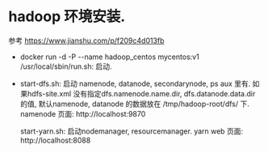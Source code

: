 # hadoop 环境安装.
 参考 https://www.jianshu.com/p/f209c4d013fb
  *  docker run -d -P --name hadoop_centos mycentos:v1 /usr/local/sbin/run.sh: 启动.

  * start-dfs.sh: 启动 namenode, datanode, secondarynode, ps aux 里有.
    如果hdfs-site.xml 没有指定dfs.namenode.name.dir, dfs.datanode.data.dir 的值, 默认namenode, datanode 的数据放在 /tmp/hadoop-root/dfs/ 下.
    namenode 页面: http://localhost:9870
     
    start-yarn.sh: 启动nodemanager, resourcemanager.
    yarn web 页面: http://localhost:8088 


